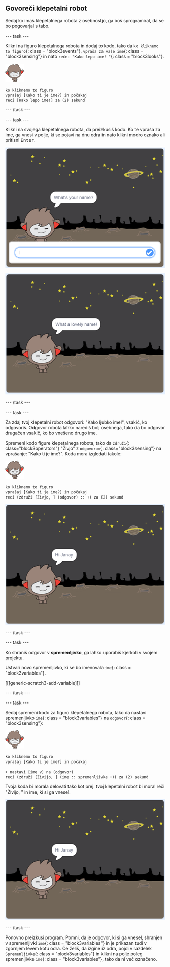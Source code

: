 ## Govoreči klepetalni robot

Sedaj ko imaš klepetalnega robota z osebnostjo, ga boš sprogramiral, da se bo pogovarjal s tabo.

\--- task \---

Klikni na figuro klepetalnega robota in dodaj to kodo, tako da `ko kliknemo to figuro`{: class = "block3events"}, `vpraša za vaše ime`{: class = "block3sensing"} in nato `reče: "Kako lepo ime! "`{: class = "block3looks"}.

![nano figura](images/nano-sprite.png)

```blocks3
ko kliknemo to figuro
vprašaj [Kako ti je ime?] in počakaj
reci [Kako lepo ime!] za (2) sekund
```

\--- /task \---

\--- task \---

Klikni na svojega klepetalnega robota, da preizkusiš kodo. Ko te vpraša za ime, ga vnesi v polje, ki se pojavi na dnu odra in nato klikni modro oznako ali pritisni <kbd>Enter</kbd>.

![Testiranje odziva klepetalnega robota](images/chatbot-ask-test1.png)

![Testiranje odziva klepetalnega robota](images/chatbot-ask-test2.png)

\--- /task \---

\--- task \---

Za zdaj tvoj klepetalni robot odgovori: "Kako ljubko ime!", vsakič, ko odgovoriš. Odgovor robota lahko narediš bolj osebnega, tako da bo odgovor drugačen vsakič, ko bo vnešeno drugo ime.

Spremeni kodo figure klepetalnega robota, tako da `združi`{: class="block3operators"} "Živjo" z `odgovorom`{: class="block3sensing"} na vprašanje: "Kako ti je ime?". Koda mora izgledati takole:

![nano figura](images/nano-sprite.png)

```blocks3
ko kliknemo to figuro
vprašaj [Kako ti je ime?] in počakaj
reci (združi [Živjo, ] (odgovor) :: +) za (2) sekund
```

![Testiranje personaliziranega odgovora](images/chatbot-answer-test.png)

\--- /task \---

\--- task \---

Ko shraniš odgovor v **spremenljivko**, ga lahko uporabiš kjerkoli v svojem projektu.

Ustvari novo spremenljivko, ki se bo imenovala `ime`{: class = "block3variables"}.

[[[generic-scratch3-add-variable]]]

\--- /task \---

\--- task \---

Sedaj spremeni kodo za figuro klepetalnega robota, tako da nastavi spremenljivko `ime`{: class = "block3variables"} na `odgovor`{: class = "block3sensing"}:

![nano figura](images/nano-sprite.png)

```blocks3
ko kliknemo to figuro
vprašaj [Kako ti je ime?] in počakaj

+ nastavi [ime v] na (odgovor)
reci (združi [Živijo, ] (ime :: spremenljivke +)) za (2) sekund
```

Tvoja koda bi morala delovati tako kot prej: tvoj klepetalni robot bi moral reči "Živijo, " in ime, ki si ga vnesel.

![Testiranje personaliziranega odgovora](images/chatbot-answer-test.png)

\--- /task \---

Ponovno preizkusi program. Pomni, da je odgovor, ki si ga vnesel, shranjen v spremenljivki `ime`{: class = "block3variables"} in je prikazan tudi v zgornjem levem kotu odra. Če želiš, da izgine iz odra, pojdi v razdelek `Spremenljivke`{: class = "block3variables"} in klikni na polje poleg spremenljivke `ime`{: class = "block3variables"}, tako da ni več označeno.